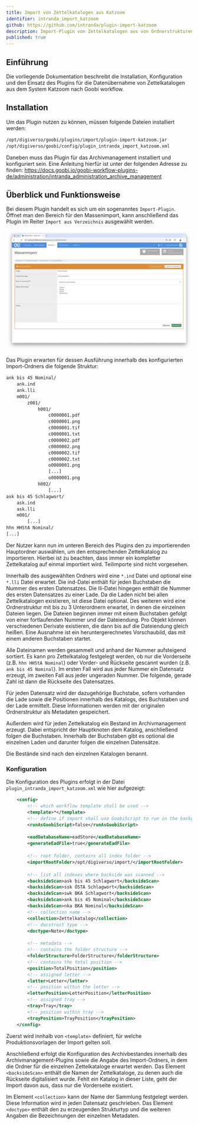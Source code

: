 ```yaml
---
title: Import von Zettelkatalogen aus Katzoom
identifier: intranda_import_katzoom
github: https://github.com/intranda/plugin-import-katzoom
description: Import-Plugin von Zettelkatalogen aus von Ordnerstrukturen des Systems Katzoom
published: true
---
```


## Einführung
Die vorliegende Dokumentation beschreibt die Installation, Konfiguration und den Einsatz des Plugins für die Datenübernahme von Zettelkatalogen aus dem System Katzoom nach Goobi workflow.


## Installation
Um das Plugin nutzen zu können, müssen folgende Dateien installiert werden:

```bash
/opt/digiverso/goobi/plugins/import/plugin-import-katzoom.jar
/opt/digiverso/goobi/config/plugin_intranda_import_katzoom.xml
```

Daneben muss das Plugin für das Archivmanagement installiert und konfiguriert sein. Eine Anleitung hierfür ist unter der folgenden Adresse zu finden: https://docs.goobi.io/goobi-workflow-plugins-de/administration/intranda_administration_archive_management


## Überblick und Funktionsweise
Bei diesem Plugin handelt es sich um ein sogenanntes `Import-Plugin`. Öffnet man den Bereich für den Massenimport, kann anschließend das Plugin im Reiter `Import aus Verzeichnis` ausgewählt werden.

![Ausgewähltes Plugin im Bereich Ìmport aus Verzeichnis`](screen_de.png)

Das Plugin erwarten für dessen Ausführung innerhalb des konfigurierten Import-Ordners die folgende Struktur:

```bash
ank bis 45 Nominal/
	ank.ind
	ank.lli
	m001/
		z001/
			h001/
				c0000001.pdf
				c0000001.png
				c0000001.tif
				c0000001.txt
				c0000002.pdf
				c0000002.png
				c0000002.tif
				c0000002.txt
				o0000001.png
				[...]
				o0000001.png
			h002/
				[...]
ask bis 45 Schlagwort/
	ask.ind
	ask.lli
	m001/	
		[...]
hhn HHStA Nominal/
[...]
```

Der Nutzer kann nun im unteren Bereich des Plugins den zu importierenden Hauptordner auswählen, um den entsprechenden Zettelkatalog zu importieren. Hierbei ist zu beachten, dass immer ein kompletter Zettelkatalog auf einmal importiert wird. Teilimporte sind nicht vorgesehen.

Innerhalb des ausgewählten Ordners wird eine `*.ind` Datei und optional eine `*.lli` Datei erwartet. Die ind-Datei enthält für jeden Buchstaben die Nummer des ersten Datensatzes. Die lli-Datei hingegen enthält die Nummer des ersten Datensatzes zu einer Lade. Da die Laden nicht bei allen Zettelkatalogen existieren, ist diese Datei optional.
Des weiteren wird eine Ordnerstruktur mit bis zu 3 Unterordnern erwartet, in denen die einzelnen Dateien liegen. Die Dateien beginnen immer mit einem Buchstaben gefolgt von einer fortlaufenden Nummer und der Dateiendung.
Pro Objekt können verschiedenen Derivate existieren, die dann bis auf die Dateiendung gleich heißen. Eine Ausnahme ist ein heruntergerechnetes Vorschaubild, das mit einem anderen Buchstaben startet.

Alle Dateinamen werden gesammelt und anhand der Nummer aufsteigend sortiert. Es kann pro Zettelkatalog festgelegt werden, ob nur die Vorderseite (z.B. `hhn HHStA Nominal`) oder Vorder- und Rückseite gescannt wurden (z.B. `ank bis 45 Nominal`). Im ersten Fall wird aus jeder Nummer ein Datensatz erzeugt, im zweiten Fall aus jeder ungeraden Nummer. Die folgende, gerade Zahl ist dann die Rückseite des Datensatzes.

Für jeden Datensatz wird der dazugehörige Buchstabe, sofern vorhanden die Lade sowie die Positionen innerhalb des Katalogs, des Buchstaben und der Lade ermittelt. Diese Informationen werden mit der originalen Ordnerstruktur als Metadaten gespeichert.

Außerdem wird für jeden Zettelkatalog ein Bestand im Archivmanagement erzeugt. Dabei entspricht der Hauptknoten dem Katalog, anschließend folgen die Buchstaben. Innerhalb der Buchstaben gibt es optional die einzelnen Laden und darunter folgen die einzelnen Datensätze.  

Die Bestände sind nach den einzelnen Katalogen benannt.

### Konfiguration
Die Konfiguration des Plugins erfolgt in der Datei `plugin_intranda_import_katzoom.xml` wie hier aufgezeigt:

```xml
    <config>
        <!-- which workflow template shall be used -->
        <template>*</template>
        <!-- define if import shall use GoobiScript to run in the background -->
        <runAsGoobiScript>false</runAsGoobiScript>
        
        <eadDatabaseName>eadStore</eadDatabaseName>
        <generateEadFile>true</generateEadFile>
        
        <!-- root folder, contains all index folder -->
        <importRootFolder>/opt/digiverso/import/</importRootFolder>

        <!-- list all indexes where backside was scanned -->
        <backsideScan>ask bis 45 Schlagwort</backsideScan>
        <backsideScan>ssk ÖSTA Schlagwort</backsideScan>
        <backsideScan>swk BKA Schlagwort</backsideScan>
        <backsideScan>ank bis 45 Nominal</backsideScan>
        <backsideScan>nka BKA Nominal</backsideScan>
        <!-- collection name -->
        <collection>Zettelkatalog</collection>
        <!-- docstruct type -->
        <doctype>Note</doctype>

        <!-- metadata -->
        <!-- contains the folder structure -->
        <folderStructure>FolderStructure</folderStructure>
        <!-- contains the total position -->
        <position>TotalPosition</position>
        <!-- assigned letter -->
        <letter>Letter</letter>
        <!-- position within the letter -->
        <letterPosition>LetterPosition</letterPosition>
        <!-- assigned tray -->
        <tray>Tray</tray>
        <!-- position within tray -->
        <trayPosition>TrayPosition</trayPosition>
    </config>
```

Zuerst wird innhalb von `<template>` definiert, für welche Produktionsvorlagen der Import gelten soll. 

Anschließend erfolgt die Konfiguration des Archivbestandes innerhalb des Archivmanagement-Plugins sowie die Angabe des Import-Ordners, in dem die Ordner für die einzelnen Zettelkataloge erwartet werden. Das Element `<backsideScan>` enthält die Namen der Zettelkataloge, zu denen auch die Rückseite digitalisiert wurde. Fehlt ein Katalog in dieser Liste, geht der Import davon aus, dass nur die Vorderseite existiert.

Im Element `<collection>` kann der Name der Sammlung festgelegt werden. Diese Information wird in jeden Datensatz geschrieben. Das Element `<doctype>` enthält den zu erzeugenden Strukturtyp und die weiteren Angaben die Bezeichnungen der einzelnen Metadaten.